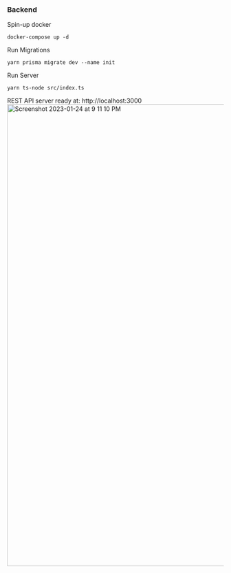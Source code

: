 ### Backend 
Spin-up docker
```
docker-compose up -d
```
Run Migrations
```
yarn prisma migrate dev --name init
```
Run Server
```
yarn ts-node src/index.ts
```
REST API server ready at: http://localhost:3000
<img width="1073" alt="Screenshot 2023-01-24 at 9 11 10 PM" src="https://user-images.githubusercontent.com/84946242/214374409-5da5c764-e9f3-4622-8baf-a3ca8b643324.png">
